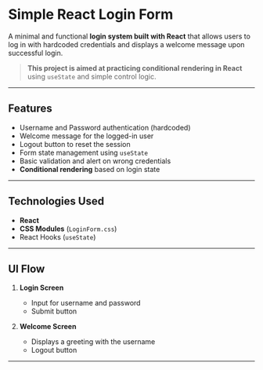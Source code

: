 # Simple React Login Form

A minimal and functional **login system built with React** that allows users to log in with hardcoded credentials and displays a welcome message upon successful login.

> **This project is aimed at practicing conditional rendering in React** using `useState` and simple control logic.

---

## Features

- Username and Password authentication (hardcoded)
- Welcome message for the logged-in user
- Logout button to reset the session
- Form state management using `useState`
- Basic validation and alert on wrong credentials
- **Conditional rendering** based on login state

---

## Technologies Used

- **React**
- **CSS Modules** (`LoginForm.css`)
- React Hooks (`useState`)

---

## UI Flow

1. **Login Screen**
   - Input for username and password
   - Submit button

2. **Welcome Screen**
   - Displays a greeting with the username
   - Logout button

---
